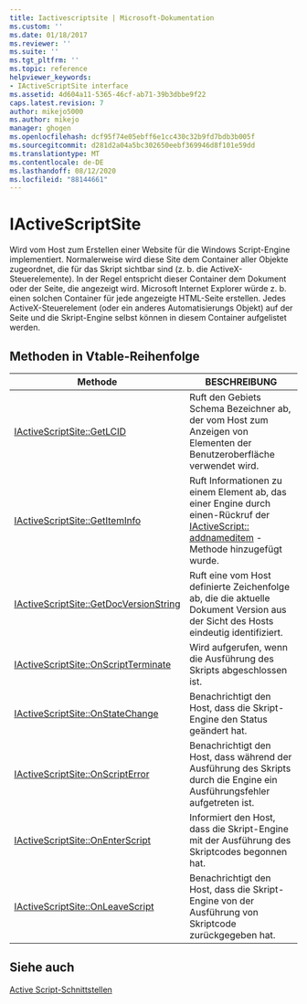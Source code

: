 ```yaml
---
title: Iactivescriptsite | Microsoft-Dokumentation
ms.custom: ''
ms.date: 01/18/2017
ms.reviewer: ''
ms.suite: ''
ms.tgt_pltfrm: ''
ms.topic: reference
helpviewer_keywords:
- IActiveScriptSite interface
ms.assetid: 4d604a11-5365-46cf-ab71-39b3dbbe9f22
caps.latest.revision: 7
author: mikejo5000
ms.author: mikejo
manager: ghogen
ms.openlocfilehash: dcf95f74e05ebff6e1cc430c32b9fd7bdb3b005f
ms.sourcegitcommit: d281d2a04a5bc302650eebf369946d8f101e59dd
ms.translationtype: MT
ms.contentlocale: de-DE
ms.lasthandoff: 08/12/2020
ms.locfileid: "88144661"
---
```

# <a name="iactivescriptsite"></a>IActiveScriptSite
Wird vom Host zum Erstellen einer Website für die Windows Script-Engine implementiert. Normalerweise wird diese Site dem Container aller Objekte zugeordnet, die für das Skript sichtbar sind (z. b. die ActiveX-Steuerelemente). In der Regel entspricht dieser Container dem Dokument oder der Seite, die angezeigt wird. Microsoft Internet Explorer würde z. b. einen solchen Container für jede angezeigte HTML-Seite erstellen. Jedes ActiveX-Steuerelement (oder ein anderes Automatisierungs Objekt) auf der Seite und die Skript-Engine selbst können in diesem Container aufgelistet werden.  
  
## <a name="methods-in-vtable-order"></a>Methoden in Vtable-Reihenfolge  
  
|Methode|BESCHREIBUNG|
|-|-|
|[IActiveScriptSite::GetLCID](../../winscript/reference/iactivescriptsite-getlcid.md)|Ruft den Gebiets Schema Bezeichner ab, der vom Host zum Anzeigen von Elementen der Benutzeroberfläche verwendet wird.|  
|[IActiveScriptSite::GetItemInfo](../../winscript/reference/iactivescriptsite-getiteminfo.md)|Ruft Informationen zu einem Element ab, das einer Engine durch einen-Rückruf der [IActiveScript:: addnameditem](../../winscript/reference/iactivescript-addnameditem.md) -Methode hinzugefügt wurde.|  
|[IActiveScriptSite::GetDocVersionString](../../winscript/reference/iactivescriptsite-getdocversionstring.md)|Ruft eine vom Host definierte Zeichenfolge ab, die die aktuelle Dokument Version aus der Sicht des Hosts eindeutig identifiziert.|  
|[IActiveScriptSite::OnScriptTerminate](../../winscript/reference/iactivescriptsite-onscriptterminate.md)|Wird aufgerufen, wenn die Ausführung des Skripts abgeschlossen ist.|  
|[IActiveScriptSite::OnStateChange](../../winscript/reference/iactivescriptsite-onstatechange.md)|Benachrichtigt den Host, dass die Skript-Engine den Status geändert hat.|  
|[IActiveScriptSite::OnScriptError](../../winscript/reference/iactivescriptsite-onscripterror.md)|Benachrichtigt den Host, dass während der Ausführung des Skripts durch die Engine ein Ausführungsfehler aufgetreten ist.|  
|[IActiveScriptSite::OnEnterScript](../../winscript/reference/iactivescriptsite-onenterscript.md)|Informiert den Host, dass die Skript-Engine mit der Ausführung des Skriptcodes begonnen hat.|  
|[IActiveScriptSite::OnLeaveScript](../../winscript/reference/iactivescriptsite-onleavescript.md)|Benachrichtigt den Host, dass die Skript-Engine von der Ausführung von Skriptcode zurückgegeben hat.|  
  
## <a name="see-also"></a>Siehe auch  
 [Active Script-Schnittstellen](../../winscript/reference/active-script-interfaces.md)
